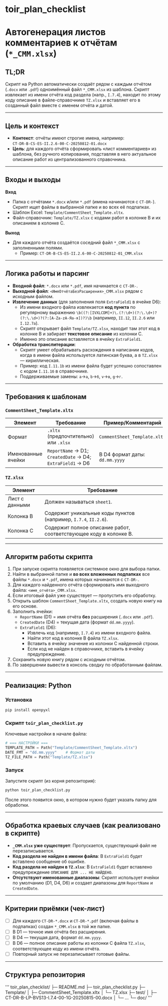 # toir_plan_checklist
# Автогенерация листов комментариев к отчётам (`*_CMM.xlsx`)

## TL;DR
Скрипт на Python автоматически создаёт рядом с каждым отчётом (`.docx` или `.pdf`) одноимённый файл `*_CMM.xlsx` из шаблона. Скрипт извлекает из имени отчёта код раздела (напр., `I.7.4`), находит по этому коду описание в файле-справочнике `TZ.xlsx` и вставляет его в созданный файл вместе с именем отчёта и датой.

---

## Цель и контекст
- **Контекст**: отчёты имеют строгие имена, например:  
  `CT-DR-B-CS-ES-II.2.6-00-C-20250812-01.docx`
- **Цель**: для каждого отчёта сформировать «лист комментариев» из шаблона, без ручного копирования, подставляя в него актуальное описание работ из централизованного справочника.

---

## Входы и выходы
**Вход**
- Папка с отчётами `*.docx` и/или `*.pdf` (имена начинаются с `CT-DR-`). Скрипт ищет файлы в выбранной папке и во всех её подпапках.
- Шаблон Excel: `Template/CommentSheet_Template.xltx`.
- Файл-справочник: `Template/TZ.xlsx` с кодами работ в колонке B и их описанием в колонке C.

**Выход**
- Для каждого отчёта создаётся соседний файл `*_CMM.xlsx` с заполненными полями.
  - Пример: `CT-DR-B-CS-ES-II.2.6-00-C-20250812-01_CMM.xlsx`

---

## Логика работы и парсинг
- **Входной файл**: `*.docx` или `*.pdf`, имя начинается с `CT-DR-`.
- **Выходной файл**: `<ИмяОтчётаБезРасширения>_CMM.xlsx` рядом с исходным файлом.
- **Извлечение данных** (для заполнения поля `ExtraField1` в ячейке D6):
  - Из имени входного файла извлекается **код пункта** по регулярному выражению `\b((?:[IVXLCDM]+)\.(?:\d+)(?:\.\d+)?(?:\.\d+)?(?:[A-Za-zА-Яа-я])?)\b` (например, `II.12`, `II.2.6` или `I.12.7a`).
  - Скрипт открывает файл `Template/TZ.xlsx`, находит там этот код в колонке B и забирает **текстовое описание** из колонки C.
  - Именно это описание вставляется в ячейку `ExtraField1`.
- **Обработка транслитерации**:
  - Скрипт умеет обрабатывать расхождения в написании кодов, когда в имени файла используется латинская буква, а в `TZ.xlsx` — кириллическая.
  - Пример: код `I.11.1b` из имени файла будет успешно сопоставлен с кодом `I.11.1б` в справочнике.
  - Поддерживаемые замены: `a`→`а`, `b`→`б`, `v`→`в`, `g`→`г`.

---

## Требования к шаблонам
### `CommentSheet_Template.xltx`
| Элемент                  | Требование                                                                     | Пример/Комментарий                      |
|-------------------------|----------------------------------------------------------------------------------|-----------------------------------------|
| Формат                  | `.xltx` (предпочтительно) или `.xlsx`                                           | `CommentSheet_Template.xltx`            |
| Именованные ячейки      | `ReportName` → D1; `CreatedDate` → D4; `ExtraField1` → D6                | В D4 формат даты: `dd.mm.yyyy`          |

### `TZ.xlsx`
| Элемент                  | Требование                                                                     |
|-------------------------|----------------------------------------------------------------------------------|
| Лист с данными          | Должен называться `sheet1`.                                                      |
| Колонка B               | Содержит уникальные коды пунктов (например, `I.7.4`, `II.2.6`).                  |
| Колонка C               | Содержит полное описание работ, соответствующее коду в колонке B.              |

---

## Алгоритм работы скрипта
1.  При запуске скрипта появляется системное окно для выбора папки.
2.  Найти в выбранной папке и **во всех вложенных подпапках** все файлы `*.docx` и `*.pdf`, имена которых начинаются с `CT-DR-`.
3.  Для каждого найденного отчёта сформировать имя выходного файла: `<имя_отчёта>_CMM.xlsx`.
4.  Если итоговый файл уже существует — пропустить его обработку.
5.  Открыть шаблон `CommentSheet_Template.xltx`, создать новую книгу на его основе.
6.  Заполнить ячейки:
    - `ReportName` (D1) = имя отчёта **без** расширения (`.docx` или `.pdf`).
    - `CreatedDate` (D4) = текущая дата (формат `dd.mm.yyyy`).
    - `ExtraField1` (D6):
        - Извлечь код (например, `I.7.4`) из имени входного файла.
        - Найти этот код в колонке B файла `TZ.xlsx`.
        - Вставить в ячейку значение из колонки C найденной строки.
        - Если код не найден в справочнике, вставить в ячейку предупреждение.
7.  Сохранить новую книгу рядом с исходным отчётом.
8.  По завершении вывести в консоль сводку по обработанным файлам.

---

## Реализация: Python

### Установка
```bash
pip install openpyxl
```

### Скрипт `toir_plan_checklist.py`
Ключевые настройки в начале файла:
```python
# === НАСТРОЙКИ ===
TEMPLATE_PATH = Path("Template/CommentSheet_Template.xltx")
DATE_FMT = "dd.mm.yyyy"    # Формат даты
TZ_FILE_PATH = Path("Template/TZ.xlsx")
```

### Запуск
Запустите скрипт (из корня репозитория):
```bash
python toir_plan_checklist.py
```
После этого появится окно, в котором нужно будет указать папку для обработки.

---

## Обработка краевых случаев (как реализовано в скрипте)
- **`_CMM.xlsx` уже существует**: Пропускается, существующий файл не перезаписывается.
- **Код раздела не найден в имени файла**: В `ExtraField1` будет вставлено сообщение об ошибке.
- **Код раздела не найден в `TZ.xlsx`**: В `ExtraField1` будет вставлено предупреждение `ОПИСАНИЕ ДЛЯ ... НЕ НАЙДЕНО`.
- **Отсутствуют именованные диапазоны**: Скрипт использует ячейки по умолчанию (D1, D4, D6) и создает диапазоны для `ReportName` и `CreatedDate`.

---

## Критерии приёмки (чек-лист)
- [ ] Для каждого `CT-DR-*.docx` и `CT-DR-*.pdf` (включая файлы в подпапках) создан `*_CMM.xlsx` в той же папке.
- [ ] В D1 — точное имя отчёта без расширения.
- [ ] В D4 — текущая дата, формат `dd.mm.yyyy`.
- [ ] В D6 — полное описание работы из колонки C файла `TZ.xlsx`, соответствующее коду из имени отчёта.
- [ ] Повторный запуск не перезаписывает готовые файлы.

---

## Структура репозитория
'''
toir_plan_checklist/
├─ README.md
├─ toir_plan_checklist.py
├─ Template/
│  ├─ CommentSheet_Template.xltx
│  └─ TZ.xlsx
├─ test/
│  ├─ CT-DR-B-LP-BVS13-I.7.4-00-1G-20250815-00.docx
│  └─ ...
└─ doc/
'''
